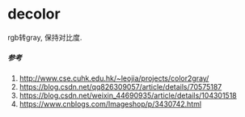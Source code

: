 # decolor
rgb转gray, 保持对比度.



##### 参考

1. http://www.cse.cuhk.edu.hk/~leojia/projects/color2gray/
2. https://blog.csdn.net/qq826309057/article/details/70575187
3. https://blog.csdn.net/weixin_44690935/article/details/104301518
4. https://www.cnblogs.com/Imageshop/p/3430742.html

